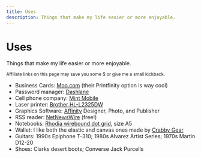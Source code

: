 ```yaml
---
title: Uses
description: Things that make my life easier or more enjoyable.
---
```


# Uses

Things that make my life easier or more enjoyable.

<small>Affiliate links on this page may save you some $ or give me a small kickback.</small>


- Business Cards: [Moo.com](https://refer.moo.com/s/emnqw) (their Printfinity option is way cool)
- Password manager: [Dashlane](https://www.dashlane.com/en/cs/3bba20c3)
- Cell phone company: [Mint Mobile](http://fbuy.me/uSQoL)
- Laser printer: [Brother HL-L2325DW](https://www.brother-usa.com/products/hll2325dw)
- Graphics Software: [Affinity](https://affinity.serif.com/en-us/) Designer, Photo, and Publisher
- RSS reader: [NetNewsWire](https://netnewswire.com/) (free!)
- Notebooks: [Rhodia wirebound dot grid](https://rhodiapads.com/collections_dot_top_wirebound.php), size A5
- Wallet: I like both the elastic and canvas ones made by [Crabby Gear](https://crabbygear.com/)
- Guitars: 1990s Epiphone T-310; 1980s Alvarez Artist Series; 1970s Martin D12-20
- Shoes: Clarks desert boots; Converse Jack Purcells
